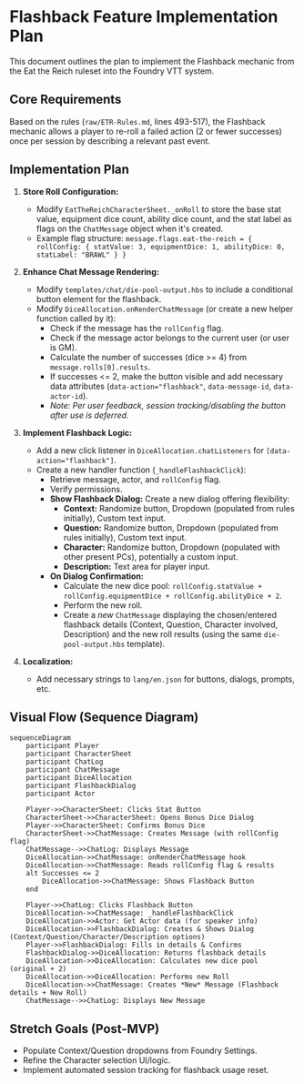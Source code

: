 # Flashback Feature Implementation Plan

This document outlines the plan to implement the Flashback mechanic from the Eat the Reich ruleset into the Foundry VTT system.

## Core Requirements

Based on the rules (`raw/ETR-Rules.md`, lines 493-517), the Flashback mechanic allows a player to re-roll a failed action (2 or fewer successes) once per session by describing a relevant past event.

## Implementation Plan

1.  **Store Roll Configuration:**
    *   Modify `EatTheReichCharacterSheet._onRoll` to store the base stat value, equipment dice count, ability dice count, and the stat label as flags on the `ChatMessage` object when it's created.
    *   Example flag structure: `message.flags.eat-the-reich = { rollConfig: { statValue: 3, equipmentDice: 1, abilityDice: 0, statLabel: "BRAWL" } }`

2.  **Enhance Chat Message Rendering:**
    *   Modify `templates/chat/die-pool-output.hbs` to include a conditional button element for the flashback.
    *   Modify `DiceAllocation.onRenderChatMessage` (or create a new helper function called by it):
        *   Check if the message has the `rollConfig` flag.
        *   Check if the message actor belongs to the current user (or user is GM).
        *   Calculate the number of successes (dice >= 4) from `message.rolls[0].results`.
        *   If successes <= 2, make the button visible and add necessary data attributes (`data-action="flashback"`, `data-message-id`, `data-actor-id`).
        *   *Note: Per user feedback, session tracking/disabling the button after use is deferred.*

3.  **Implement Flashback Logic:**
    *   Add a new click listener in `DiceAllocation.chatListeners` for `[data-action="flashback"]`.
    *   Create a new handler function (`_handleFlashbackClick`):
        *   Retrieve message, actor, and `rollConfig` flag.
        *   Verify permissions.
        *   **Show Flashback Dialog:** Create a new dialog offering flexibility:
            *   **Context:** Randomize button, Dropdown (populated from rules initially), Custom text input.
            *   **Question:** Randomize button, Dropdown (populated from rules initially), Custom text input.
            *   **Character:** Randomize button, Dropdown (populated with other present PCs), potentially a custom input.
            *   **Description:** Text area for player input.
        *   **On Dialog Confirmation:**
            *   Calculate the new dice pool: `rollConfig.statValue + rollConfig.equipmentDice + rollConfig.abilityDice + 2`.
            *   Perform the new roll.
            *   Create a *new* `ChatMessage` displaying the chosen/entered flashback details (Context, Question, Character involved, Description) and the new roll results (using the same `die-pool-output.hbs` template).

4.  **Localization:**
    *   Add necessary strings to `lang/en.json` for buttons, dialogs, prompts, etc.

## Visual Flow (Sequence Diagram)

```mermaid
sequenceDiagram
    participant Player
    participant CharacterSheet
    participant ChatLog
    participant ChatMessage
    participant DiceAllocation
    participant FlashbackDialog
    participant Actor

    Player->>CharacterSheet: Clicks Stat Button
    CharacterSheet->>CharacterSheet: Opens Bonus Dice Dialog
    Player->>CharacterSheet: Confirms Bonus Dice
    CharacterSheet->>ChatMessage: Creates Message (with rollConfig flag)
    ChatMessage-->>ChatLog: Displays Message
    DiceAllocation->>ChatMessage: onRenderChatMessage hook
    DiceAllocation->>ChatMessage: Reads rollConfig flag & results
    alt Successes <= 2
        DiceAllocation->>ChatMessage: Shows Flashback Button
    end

    Player->>ChatLog: Clicks Flashback Button
    DiceAllocation->>ChatMessage: _handleFlashbackClick
    DiceAllocation->>Actor: Get Actor data (for speaker info)
    DiceAllocation->>FlashbackDialog: Creates & Shows Dialog (Context/Question/Character/Description options)
    Player->>FlashbackDialog: Fills in details & Confirms
    FlashbackDialog->>DiceAllocation: Returns flashback details
    DiceAllocation->>DiceAllocation: Calculates new dice pool (original + 2)
    DiceAllocation->>DiceAllocation: Performs new Roll
    DiceAllocation->>ChatMessage: Creates *New* Message (Flashback details + New Roll)
    ChatMessage-->>ChatLog: Displays New Message
```

## Stretch Goals (Post-MVP)

*   Populate Context/Question dropdowns from Foundry Settings.
*   Refine the Character selection UI/logic.
*   Implement automated session tracking for flashback usage reset.